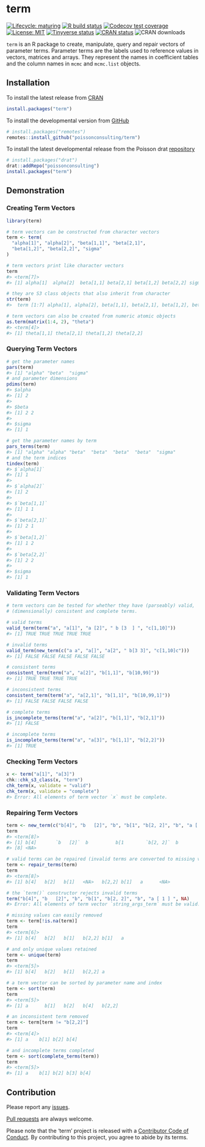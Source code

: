 
<!-- README.md is generated from README.Rmd. Please edit that file -->

# term

<!-- badges: start -->

[![Lifecycle:
maturing](https://img.shields.io/badge/lifecycle-maturing-blue.svg)](https://www.tidyverse.org/lifecycle/#maturing)
[![R build
status](https://github.com/poissonconsulting/term/workflows/R-CMD-check/badge.svg)](https://github.com/poissonconsulting/term/actions)
[![Codecov test
coverage](https://codecov.io/gh/poissonconsulting/term/branch/master/graph/badge.svg)](https://codecov.io/gh/poissonconsulting/term?branch=master)
[![License:
MIT](https://img.shields.io/badge/License-MIT-green.svg)](https://opensource.org/licenses/MIT)
[![Tinyverse
status](https://tinyverse.netlify.com/badge/term)](https://CRAN.R-project.org/package=term)
[![CRAN
status](https://www.r-pkg.org/badges/version/term)](https://cran.r-project.org/package=term)
![CRAN downloads](http://cranlogs.r-pkg.org/badges/term)
<!-- badges: end -->

`term` is an R package to create, manipulate, query and repair vectors
of parameter terms. Parameter terms are the labels used to reference
values in vectors, matrices and arrays. They represent the names in
coefficient tables and the column names in `mcmc` and `mcmc.list`
objects.

## Installation

To install the latest release from [CRAN](https://cran.r-project.org)

``` r
install.packages("term")
```

To install the developmental version from
[GitHub](https://github.com/poissonconsulting/term)

``` r
# install.packages("remotes")
remotes::install_github("poissonconsulting/term")
```

To install the latest developmental release from the Poisson drat
[repository](https://github.com/poissonconsulting/drat)

``` r
# install.packages("drat")
drat::addRepo("poissonconsulting")
install.packages("term")
```

## Demonstration

### Creating Term Vectors

``` r
library(term)

# term vectors can be constructed from character vectors
term <- term(
  "alpha[1]", "alpha[2]", "beta[1,1]", "beta[2,1]",
  "beta[1,2]", "beta[2,2]", "sigma"
)

# term vectors print like character vectors
term
#> <term[7]>
#> [1] alpha[1]  alpha[2]  beta[1,1] beta[2,1] beta[1,2] beta[2,2] sigma

# they are S3 class objects that also inherit from character
str(term)
#>  term [1:7] alpha[1], alpha[2], beta[1,1], beta[2,1], beta[1,2], beta[2,2],...

# term vectors can also be created from numeric atomic objects
as.term(matrix(1:4, 2), "theta")
#> <term[4]>
#> [1] theta[1,1] theta[2,1] theta[1,2] theta[2,2]
```

### Querying Term Vectors

``` r
# get the parameter names
pars(term)
#> [1] "alpha" "beta"  "sigma"
# and parameter dimensions
pdims(term)
#> $alpha
#> [1] 2
#> 
#> $beta
#> [1] 2 2
#> 
#> $sigma
#> [1] 1

# get the parameter names by term
pars_terms(term)
#> [1] "alpha" "alpha" "beta"  "beta"  "beta"  "beta"  "sigma"
# and the term indices
tindex(term)
#> $`alpha[1]`
#> [1] 1
#> 
#> $`alpha[2]`
#> [1] 2
#> 
#> $`beta[1,1]`
#> [1] 1 1
#> 
#> $`beta[2,1]`
#> [1] 2 1
#> 
#> $`beta[1,2]`
#> [1] 1 2
#> 
#> $`beta[2,2]`
#> [1] 2 2
#> 
#> $sigma
#> [1] 1
```

### Validating Term Vectors

``` r
# term vectors can be tested for whether they have (parseably) valid,
# (dimensionally) consistent and complete terms.

# valid terms
valid_term(term("a", "a[1]", "a [2]", " b [3  ] ", "c[1,10]"))
#> [1] TRUE TRUE TRUE TRUE TRUE

# invalid terms
valid_term(new_term(c("a a", "a[]", "a[2", " b[3 3]", "c[1,10]c")))
#> [1] FALSE FALSE FALSE FALSE FALSE

# consistent terms
consistent_term(term("a", "a[2]", "b[1,1]", "b[10,99]"))
#> [1] TRUE TRUE TRUE TRUE

# inconsistent terms
consistent_term(term("a", "a[2,1]", "b[1,1]", "b[10,99,1]"))
#> [1] FALSE FALSE FALSE FALSE

# complete terms
is_incomplete_terms(term("a", "a[2]", "b[1,1]", "b[2,1]"))
#> [1] FALSE

# incomplete terms
is_incomplete_terms(term("a", "a[3]", "b[1,1]", "b[2,2]"))
#> [1] TRUE
```

### Checking Term Vectors

``` r
x <- term("a[1]", "a[3]")
chk::chk_s3_class(x, "term")
chk_term(x, validate = "valid")
chk_term(x, validate = "complete")
#> Error: All elements of term vector `x` must be complete.
```

### Repairing Term Vectors

``` r
term <- new_term(c("b[4]", "b   [2]", "b", "b[1", "b[2, 2]", "b", "a [ 1 ] ", NA))
term
#> <term[8]>
#> [1] b[4]       `b   [2]`  b          b[1        `b[2, 2]`  b          `a [ 1 ] `
#> [8] <NA>

# valid terms can be repaired (invalid terms are converted to missing values)
term <- repair_terms(term)
term
#> <term[8]>
#> [1] b[4]   b[2]   b[1]   <NA>   b[2,2] b[1]   a      <NA>

# the `term()` constructor rejects invalid terms
term("b[4]", "b   [2]", "b", "b[1", "b[2, 2]", "b", "a [ 1 ] ", NA)
#> Error: All elements of term vector `string_args_term` must be valid.

# missing values can easily removed
term <- term[!is.na(term)]
term
#> <term[6]>
#> [1] b[4]   b[2]   b[1]   b[2,2] b[1]   a

# and only unique values retained
term <- unique(term)
term
#> <term[5]>
#> [1] b[4]   b[2]   b[1]   b[2,2] a

# a term vector can be sorted by parameter name and index
term <- sort(term)
term
#> <term[5]>
#> [1] a      b[1]   b[2]   b[4]   b[2,2]

# an inconsistent term removed
term <- term[term != "b[2,2]"]
term
#> <term[4]>
#> [1] a    b[1] b[2] b[4]

# and incomplete terms completed
term <- sort(complete_terms(term))
term
#> <term[5]>
#> [1] a    b[1] b[2] b[3] b[4]
```

## Contribution

Please report any
[issues](https://github.com/poissonconsulting/term/issues).

[Pull requests](https://github.com/poissonconsulting/term/pulls) are
always welcome.

Please note that the ‘term’ project is released with a [Contributor Code
of
Conduct](https://poissonconsulting.github.io/term/CODE_OF_CONDUCT.html).
By contributing to this project, you agree to abide by its terms.
